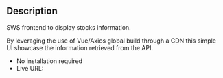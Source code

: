 ## Description

SWS frontend to display stocks information.

By leveraging the use of Vue/Axios global build through a CDN this simple UI showcase the information retrieved from 
the API.

* No installation required
* Live URL: 
